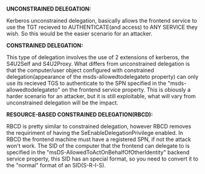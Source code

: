 **UNCONSTRAINED DELEGATION:**

Kerberos unconstrained delegation, basically allows the frontend service to use the TGT recieved to AUTHENTICATE(and access) to ANY SERVICE they wish. So this would be the
easier scenario for an attacker.

**CONSTRAINED DELEGATION:**

This type of delegation involves the use of 2 extensions of kerberos, the S4U2Self and S4U2Proxy. What differs from unconstrained delegation is that the computer/user object 
configured with constrained delegation(appearance of the msds-allowedtodelegateto property) can only use its recieved TGS to authenticate to the SPN specified in the 
"msds-allowedtodelegateto" on the frontend service property. This is obiously a harder scenario for an attacker, but it is still exploitable, what will vary from unconstrained delegation will be the impact.

**RESOURCE-BASED CONSTRAINED DELEGATION(RBCD):**

RBCD is pretty similar to constrained delegation, however RBCD removes the requiriment of having the SeEnableDelegationPrivilege enabled. In RBCD the frontend machine must
have a registered SPN, if not the attack won't work. The SID of the computer that the frontend can delegate to is specified in the "msDS-AllowedToActOnBehalfOfOtherIdentity" backend service property, this SID has an special format, so you need to convert it to the "normal" format of an SID(S-R-I-S). 
